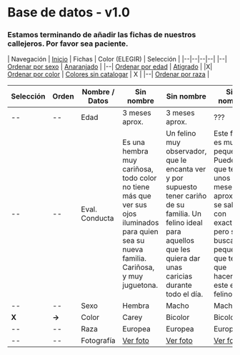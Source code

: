 # Base de datos - v1.0

### Estamos terminando de añadir las fichas de nuestros callejeros. Por favor sea paciente.

| Navegación
| [Inicio](http://beta.callejerosdelepe.org/database) | Fichas | Color (ELEGIR) | Selección |
|--|--|--|--|
|--| [Ordenar por sexo](http://beta.callejerosdelepe.org/database/order/sex) | [Anaranjado](http://beta.callejerosdelepe.org/database/order/color/oranged) |
|--| [Ordenar por edad](http://beta.callejerosdelepe.org/database/order/age) | [Atigrado](http://beta.callejerosdelepe.org/database/order/color/atigrered) |
|X| [Ordenar por color](http://beta.callejerosdelepe.org/database/order/color) | [Colores sin catalogar](http://beta.callejerosdelepe.org/database/order/color/unspecified) | X |
|--| [Ordenar por raza](http://beta.callejerosdelepe.org/database/order/raza) |

| Selección| Orden | Nombre / Datos | Sin nombre | Sin nombre | Sin nombre |
|--|--|--|--|--|--|
|--|--| Edad | 3 meses aprox. | 3 meses aprox. | ??? |
|--|--| Eval. Conducta | Es una hembra muy cariñosa, todo color no tiene más que ver sus ojos iluminados para quien sea su nueva familia. Cariñosa, y muy juguetona. | Un felino muy observador, que le encanta ver y por supuesto tener cariño de su familia. Un felino ideal para aquellos que les quiera dar unas caricias durante todo el día. | Este felino es muy pequeñito. Puede que tenga unos 2 meses aprox. No se sabe con exactitud, pero si buscas un pequeñin que te de que hacer, este es tu felino.|
|--|--| Sexo | Hembra | Macho | Macho |
|**X**|**->**| Color | Carey | Bicolor | Bicolor |
|--|--| Raza | Europea | Europea | Europea |
|--|--| Fotografía | [Ver foto](https://github.com/callejerosdelepe/database/blob/main/img_db/unspecified/carey1.jpeg) | [Ver foto](https://github.com/callejerosdelepe/database/blob/main/img_db/unspecified/blackwhite2.jpeg) | [Ver foto](https://github.com/callejerosdelepe/database/blob/main/img_db/unspecified/blackwhite2.jpeg) |
